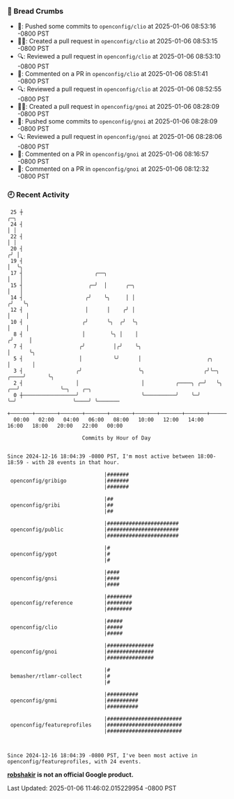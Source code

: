 ### 🍞 Bread Crumbs

 * 🚢: Pushed some commits to `openconfig/clio` at 2025-01-06 08:53:16 -0800 PST
 * ✍🏼: Created a pull request in `openconfig/clio` at 2025-01-06 08:53:15 -0800 PST
 * 🔍: Reviewed a pull request in  `openconfig/clio` at 2025-01-06 08:53:10 -0800 PST
 * 💬: Commented on a PR in  `openconfig/clio` at 2025-01-06 08:51:41 -0800 PST
 * 🔍: Reviewed a pull request in  `openconfig/clio` at 2025-01-06 08:52:55 -0800 PST
 * ✍🏼: Created a pull request in `openconfig/gnoi` at 2025-01-06 08:28:09 -0800 PST
 * 🚢: Pushed some commits to `openconfig/gnoi` at 2025-01-06 08:28:09 -0800 PST
 * 🔍: Reviewed a pull request in  `openconfig/gnoi` at 2025-01-06 08:28:06 -0800 PST
 * 💬: Commented on a PR in  `openconfig/gnoi` at 2025-01-06 08:16:57 -0800 PST
 * 💬: Commented on a PR in  `openconfig/gnoi` at 2025-01-06 08:12:32 -0800 PST

### 🕘 Recent Activity
```
 25 ┼                                                                            ╭─╮
 24 ┤                                                                            │ │
 22 ┤                                                                            │ │
 20 ┤                                                                           ╭╯ │
 19 ┤                                                                           │  ╰╮
 17 ┤                       ╭──╮                                                │   │
 15 ┤                     ╭─╯  │      ╭─╮                                       │   │
 14 ┤                    ╭╯    ╰╮     │ │                                      ╭╯   ╰╮
 12 ┤                    │      │    ╭╯ │                                      │     │
 10 ┤                   ╭╯      ╰╮  ╭╯  ╰╮                                     │     │
  8 ┤                   │        ╰╮ │    │                                    ╭╯     │
  7 ┤                  ╭╯         │╭╯    ╰╮                                   │      ╰╮
  5 ┤                  │          ╰╯      │                     ╭╮            │       │
  3 ┤                 ╭╯                  ╰╮                   ╭╯╰─╮     ╭────╯       ╰╮
  2 ┤                 │                    │          ╭────╮ ╭─╯   ╰╮ ╭──╯             ╰─╮    ╭─╮
  0 ┼─────────────────╯                    ╰──────────╯    ╰─╯      ╰─╯                  ╰────╯ ╰───────
    +───────+───────+───────+───────+───────+───────+───────+───────+───────+───────+───────+───────+────
  00:00   02:00   04:00   06:00   08:00   10:00   12:00   14:00   16:00   18:00   20:00   22:00   00:00   

						Commits by Hour of Day


Since 2024-12-16 18:04:39 -0800 PST, I'm most active between 18:00-18:59 - with 28 events in that hour.

```



```
                               |#######
 openconfig/gribigo            |#######
                               |#######

                               |##
 openconfig/gribi              |##
                               |##

                               |#######################
 openconfig/public             |#######################
                               |#######################

                               |#
 openconfig/ygot               |#
                               |#

                               |####
 openconfig/gnsi               |####
                               |####

                               |########
 openconfig/reference          |########
                               |########

                               |#####
 openconfig/clio               |#####
                               |#####

                               |###############
 openconfig/gnoi               |###############
                               |###############

                               |#
 bemasher/rtlamr-collect       |#
                               |#

                               |##########
 openconfig/gnmi               |##########
                               |##########

                               |########################
 openconfig/featureprofiles    |########################
                               |########################



Since 2024-12-16 18:04:39 -0800 PST, I've been most active in openconfig/featureprofiles, with 24 events.

```
**[robshakir](mailto:robjs@google.com) is not an official Google product.**  


Last Updated: 2025-01-06 11:46:02.015229954 -0800 PST
